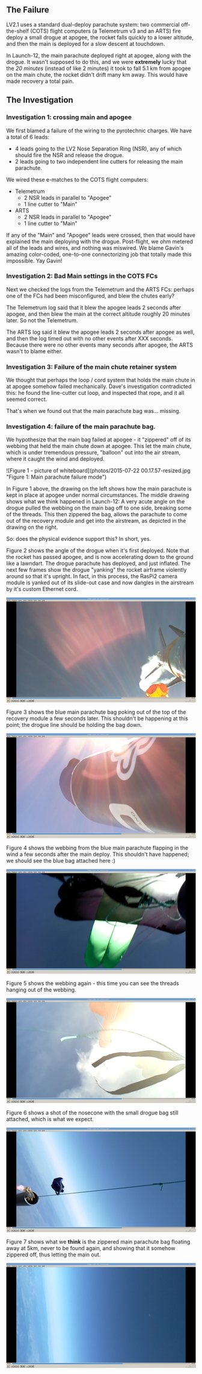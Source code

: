 ## The Failure 

LV2.1 uses a standard dual-deploy parachute system: two commercial off-the-shelf (COTS) flight computers (a Telemetrum v3 and an ARTS) fire deploy a small drogue at apogee, the rocket falls quickly to a lower altitude, and then the main is deployed for a slow descent at touchdown.

In Launch-12, the main parachute deployed right at apogee, along with the drogue. It wasn't supposed to do this, and we were **extremely** lucky that the *20 minutes* (instead of like 2 minutes) it took to fall 5.1 km from apogee on the main chute, the rocket didn't drift many km away. This would have made recovery a total pain.

## The Investigation

### Investigation 1: crossing main and apogee

We first blamed a failure of the wiring to the pyrotechnic charges. We have a total of 6 leads:

- 4 leads going to the LV2 Nose Separation Ring (NSR), any of which should fire the NSR and release the drogue.
- 2 leads going to two independent line cutters for releasing the main parachute.

We wired these e-matches to the COTS flight computers:

- Telemetrum
  - 2 NSR leads in parallel to "Apogee"
  - 1 line cutter to "Main"
- ARTS
  - 2 NSR leads in parallel to "Apogee" 
  - 1 line cutter to "Main"

If any of the "Main" and "Apogee" leads were crossed, then that would have explained the main deploying with the drogue. Post-flight, we ohm metered all of the leads and wires, and nothing was miswired. We blame Gavin's amazing color-coded, one-to-one connectorizing job that totally made this impossible. Yay Gavin!

### Investigation 2: Bad Main settings in the COTS FCs

Next we checked the logs from the Telemetrum and the ARTS FCs: perhaps one of the FCs had been misconfigured, and blew the chutes early?

The Telemetrum log said that it blew the apogee leads 2 seconds after apogee, and then blew the main at the correct altitude roughly 20 minutes later. So not the Telemetrum.

The ARTS log said it blew the apogee leads 2 seconds after apogee as well, and then the log timed out with no other events after XXX seconds. Because there were no other events many seconds after apogee, the ARTS wasn't to blame either.

### Investigation 3: Failure of the main chute retainer system

We thought that perhaps the loop / cord system that holds the main chute in at apogee somehow failed mechanically. Dave's investigation contradicted this: he found the line-cutter cut loop, and inspected that rope, and it all seemed correct.

That's when we found out that the main parachute bag was... missing.

### Investigation 4: failure of the main parachute bag.

We hypothesize that the main bag failed at apogee - it "zippered" off of its webbing that held the main chute down at apogee. This let the main chute, which is under tremendous pressure, "balloon" out into the air stream, where it caught the wind and deployed.

![Figure 1 - picture of whiteboard](photos/2015-07-22 00.17.57-resized.jpg "Figure 1: Main parachute failure mode")

In Figure 1 above, the drawing on the left shows how the main parachute is kept in place at apogee under normal circumstances. The middle drawing shows what we think happened in Launch-12: A very acute angle on the drogue pulled the webbing on the main bag off to one side, breaking some of the threads. This then zippered the bag, allows the parachute to come out of the recovery module and get into the airstream, as depicted in the drawing on the right.

So: does the physical evidence support this? In short, yes.

Figure 2 shows the angle of the drogue when it's first deployed. Note that the rocket has passed apogee, and is now accelerating down to the ground like a lawndart. The drogue parachute has deployed, and just inflated. The next few frames show the drogue "yanking" the rocket airframe violently around so that it's upright. In fact, in this process, the RasPi2 camera module is yanked out of its slide-out case and now dangles in the airstream by it's custom Ethernet cord.

![Figure 2 - Angle of Drogue Parachute](photos/screenshot-1.png "Figure 2: Angle of Drogue Parachute")

Figure 3 shows the blue main parachute bag poking out of the top of the recovery module a few seconds later. This shouldn't be happening at this point; the drogue line should be holding the bag down.

![Figure 3 - Main parachute bag poking out of the recovery module](photos/screenshot-2.png "Figure 3: Main parachute bag poking out of the recovery module")

Figure 4 shows the webbing from the blue main parachute flapping in the wind a few seconds after the main deploy. This shouldn't have happened; we should see the blue bag attached here :) 

![Figure 4 - Main parachute bag webbing flapping in the breeze](photos/screenshot-3.png "Figure 4: Main parachute bag webbing flapping in the breeze")

Figure 5 shows the webbing again - this time you can see the threads hanging out of the webbing.

![Figure 5 - Main parachute bag webbing with threads](photos/screenshot-4.png "Figure 5: Main parachute bag webbing with threads")

Figure 6 shows a shot of the nosecone with the small drogue bag still attached, which is what we expect.

![Figure 6 - Nosecone and drogue chute bag](photos/screenshot-5.png "Figure 6: Nosecone and drogue chute bag")

Figure 7 shows what we **think** is the zippered main parachute bag floating away at 5km, never to be found again, and showing that it somehow zippered off, thus letting the main out.

![Figure 7 - Goodbye main parachute bag](photos/screenshot-6.png "Figure 7: Goodbye main parachute bag")


